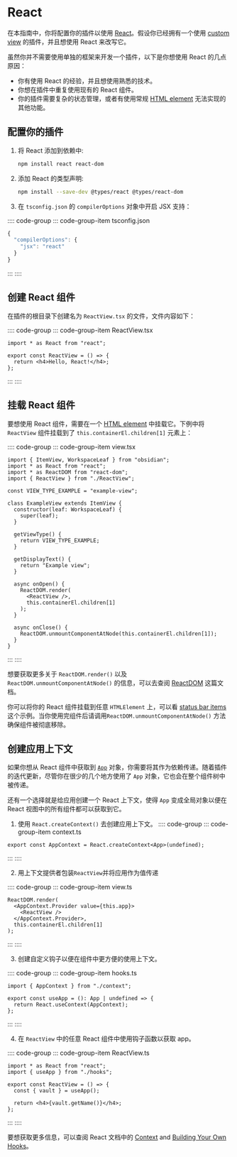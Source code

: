 # React

在本指南中，你将配置你的插件以使用 [React](https://reactjs.org/)。假设你已经拥有一个使用 [custom view](../guides/custom-views.md) 的插件，并且想使用 React 来改写它。

虽然你并不需要使用单独的框架来开发一个插件，以下是你想使用 React 的几点原因：

- 你有使用 React 的经验，并且想使用熟悉的技术。
- 你想在插件中重复使用现有的 React 组件。
- 你的插件需要复杂的状态管理，或者有使用常规 [HTML element](../guides/html-elements.md) 无法实现的其他功能。

## 配置你的插件

1. 将 React 添加到依赖中:

   ```bash
   npm install react react-dom
   ```

2. 添加 React 的类型声明:

   ```bash
   npm install --save-dev @types/react @types/react-dom
   ```

3. 在 `tsconfig.json` 的 `compilerOptions` 对象中开启 JSX 支持：

:::: code-group
::: code-group-item tsconfig.json
```ts
{
  "compilerOptions": {
    "jsx": "react"
  }
}
```
:::
::::

## 创建 React 组件

在插件的根目录下创建名为 `ReactView.tsx` 的文件，文件内容如下：


:::: code-group
::: code-group-item ReactView.tsx
```tsx
import * as React from "react";

export const ReactView = () => {
  return <h4>Hello, React!</h4>;
};
```
:::
::::

## 挂载 React 组件

要想使用 React 组件，需要在一个 [HTML element](../guides/html-elements.md) 中挂载它。下例中将 `ReactView` 组件挂载到了 `this.containerEl.children[1]` 元素上：

:::: code-group
::: code-group-item view.tsx
```tsx {2-4,22-25,29}
import { ItemView, WorkspaceLeaf } from "obsidian";
import * as React from "react";
import * as ReactDOM from "react-dom";
import { ReactView } from "./ReactView";

const VIEW_TYPE_EXAMPLE = "example-view";

class ExampleView extends ItemView {
  constructor(leaf: WorkspaceLeaf) {
    super(leaf);
  }

  getViewType() {
    return VIEW_TYPE_EXAMPLE;
  }

  getDisplayText() {
    return "Example view";
  }

  async onOpen() {
    ReactDOM.render(
      <ReactView />,
      this.containerEl.children[1]
    );
  }

  async onClose() {
    ReactDOM.unmountComponentAtNode(this.containerEl.children[1]);
  }
}
```
:::
::::

想要获取更多关于 `ReactDOM.render()` 以及 `ReactDOM.unmountComponentAtNode()` 的信息，可以去查阅
 [ReactDOM](https://reactjs.org/docs/react-dom.html) 这篇文档。

你可以将你的 React 组件挂载到任意 `HTMLElement` 上，可以看 [status bar items](../guides/status-bar.md) 这个示例。当你使用完组件后请调用`ReactDOM.unmountComponentAtNode()` 方法确保组件被彻底移除。

## 创建应用上下文

如果你想从 React 组件中获取到 [`App`](../api/classes/App.md) 对象，你需要将其作为依赖传递。随着插件的迭代更新，尽管你在很少的几个地方使用了 `App` 对象，它也会在整个组件树中被传递。

还有一个选择就是给应用创建一个 React 上下文，使得 `App` 变成全局对象以便在 React 视图中的所有组件都可以获取到它。

1. 使用 `React.createContext()` 去创建应用上下文。
:::: code-group
::: code-group-item context.ts
```tsx
export const AppContext = React.createContext<App>(undefined);
```
:::
::::

2. 用上下文提供者包装`ReactView`并将应用作为值传递

:::: code-group
::: code-group-item view.ts
```tsx
ReactDOM.render(
  <AppContext.Provider value={this.app}>
    <ReactView />
  </AppContext.Provider>,
  this.containerEl.children[1]
);
```
:::
::::

3. 创建自定义钩子以便在组件中更方便的使用上下文。

:::: code-group
::: code-group-item hooks.ts
```tsx
import { AppContext } from "./context";

export const useApp = (): App | undefined => {
  return React.useContext(AppContext);
};
```
:::
::::

4. 在 `ReactView` 中的任意 React 组件中使用钩子函数以获取 app。

:::: code-group
::: code-group-item ReactView.ts
```tsx
import * as React from "react";
import { useApp } from "./hooks";

export const ReactView = () => {
  const { vault } = useApp();

  return <h4>{vault.getName()}</h4>;
};
```
:::
::::

要想获取更多信息，可以查阅 React 文档中的 [Context](https://reactjs.org/docs/context.html) and [Building Your Own Hooks](https://reactjs.org/docs/hooks-custom.html)。
